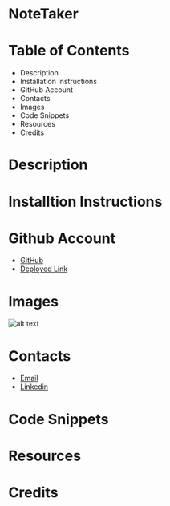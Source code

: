 # NoteTaker

# Table of Contents
- Description
- Installation Instructions
- GitHub Account
- Contacts
- Images
- Code Snippets
- Resources
- Credits


# Description

# Installtion Instructions

# Github Account
- [GitHub](https://github.com/ashrean)
- [Deployed Link](https://ashrean.github.io/NoteTaker-hw11/)

# Images
![alt text]()

# Contacts
- [Email](sese.ashrean@gmail.com)
- [Linkedin](https://www.linkedin.com/in/ashleyrean/)

# Code Snippets

# Resources

# Credits
